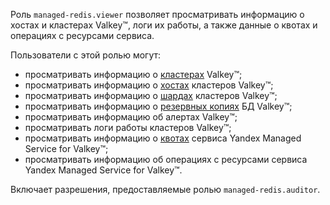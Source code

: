Роль `managed-redis.viewer` позволяет просматривать информацию о хостах и кластерах Valkey™, логи их работы, а также данные о квотах и операциях с ресурсами сервиса.

Пользователи с этой ролью могут:
* просматривать информацию о [кластерах](../../managed-redis/concepts/index.md) Valkey™;
* просматривать информацию о [хостах](../../managed-redis/concepts/instance-types.md) кластеров Valkey™;
* просматривать информацию о [шардах](../../managed-redis/concepts/sharding.md) кластеров Valkey™;
* просматривать информацию о [резервных копиях](../../managed-redis/concepts/backup.md) БД Valkey™;
* просматривать информацию об алертах Valkey™;
* просматривать логи работы кластеров Valkey™;
* просматривать информацию о [квотах](../../managed-redis/concepts/limits.md#mrd-quotas) сервиса Yandex Managed Service for Valkey™;
* просматривать информацию об операциях с ресурсами сервиса Yandex Managed Service for Valkey™.

Включает разрешения, предоставляемые ролью `managed-redis.auditor`.
